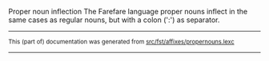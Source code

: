 Proper noun inflection
The Farefare language proper nouns inflect in the same cases as regular
nouns, but with a colon (':') as separator.

* * *

<small>This (part of) documentation was generated from [src/fst/affixes/propernouns.lexc](https://github.com/giellalt/lang-gur/blob/main/src/fst/affixes/propernouns.lexc)</small>

---

